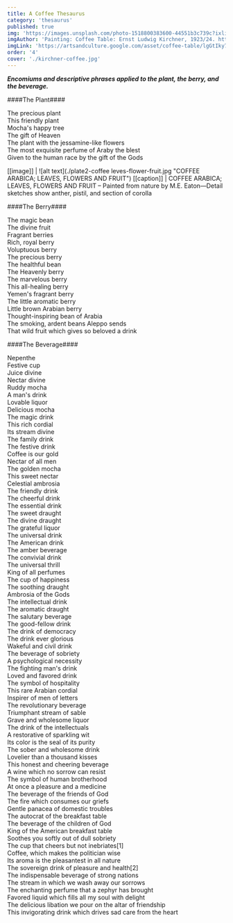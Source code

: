 ```yaml
---
title: A Coffee Thesaurus
category: 'thesaurus'
published: true
img: 'https://images.unsplash.com/photo-1518800383600-44551b3c739c?ixlib=rb-1.2.1&ixid=eyJhcHBfaWQiOjEyMDd9&auto=format&fit=crop&w=1350&q=80'
imgAuthor: 'Painting: Coffee Table: Ernst Ludwig Kirchner, 1923/24. https://artsandculture.google.com'
imgLink: 'https://artsandculture.google.com/asset/coffee-table/lgGtIky7KjgaXQ'
order: '4'
cover: './kirchner-coffee.jpg'
---
```



***Encomiums and descriptive phrases applied to the plant, the berry, and the beverage.***


####The Plant####

The precious plant  
This friendly plant  
Mocha's happy tree  
The gift of Heaven  
The plant with the jessamine-like flowers  
The most exquisite perfume of Araby the blest  
Given to the human race by the gift of the Gods  

[[image]]
| ![alt text](./plate2-coffee leves-flower-fruit.jpg "COFFEE ARABICA; LEAVES, FLOWERS AND FRUIT")
[[caption]]
| COFFEE ARABICA; LEAVES, FLOWERS AND FRUIT – Painted from nature by M.E. Eaton—Detail sketches show anther, pistil, and section of corolla


####The Berry####

The magic bean  
The divine fruit  
Fragrant berries  
Rich, royal berry  
Voluptuous berry  
The precious berry  
The healthful bean  
The Heavenly berry  
The marvelous berry  
This all-healing berry  
Yemen's fragrant berry  
The little aromatic berry  
Little brown Arabian berry  
Thought-inspiring bean of Arabia  
The smoking, ardent beans Aleppo sends  
That wild fruit which gives so beloved a drink  

####The Beverage####

Nepenthe  
Festive cup  
Juice divine  
Nectar divine  
Ruddy mocha  
A man's drink  
Lovable liquor  
Delicious mocha  
The magic drink  
This rich cordial  
Its stream divine  
The family drink  
The festive drink  
Coffee is our gold  
Nectar of all men  
The golden mocha  
This sweet nectar  
Celestial ambrosia  
The friendly drink  
The cheerful drink  
The essential drink  
The sweet draught  
The divine draught  
The grateful liquor  
The universal drink  
The American drink  
The amber beverage  
The convivial drink  
The universal thrill  
King of all perfumes  
The cup of happiness  
The soothing draught  
Ambrosia of the Gods  
The intellectual drink  
The aromatic draught  
The salutary beverage  
The good-fellow drink  
The drink of democracy  
The drink ever glorious  
Wakeful and civil drink  
The beverage of sobriety  
A psychological necessity  
The fighting man's drink  
Loved and favored drink  
The symbol of hospitality  
This rare Arabian cordial  
Inspirer of men of letters  
The revolutionary beverage  
Triumphant stream of sable  
Grave and wholesome liquor  
The drink of the intellectuals  
A restorative of sparkling wit  
Its color is the seal of its purity  
The sober and wholesome drink  
Lovelier than a thousand kisses  
This honest and cheering beverage  
A wine which no sorrow can resist  
The symbol of human brotherhood  
At once a pleasure and a medicine  
The beverage of the friends of God  
The fire which consumes our griefs  
Gentle panacea of domestic troubles  
The autocrat of the breakfast table  
The beverage of the children of God  
King of the American breakfast table  
Soothes you softly out of dull sobriety  
The cup that cheers but not inebriates[1]  
Coffee, which makes the politician wise  
Its aroma is the pleasantest in all nature  
The sovereign drink of pleasure and health[2]  
The indispensable beverage of strong nations  
The stream in which we wash away our sorrows  
The enchanting perfume that a zephyr has brought  
Favored liquid which fills all my soul with delight  
The delicious libation we pour on the altar of friendship  
This invigorating drink which drives sad care from the heart  